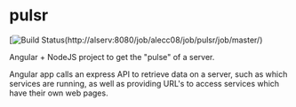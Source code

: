 # pulsr 
[![Build Status](http://alserv:8080/job/alecc08/job/pulsr/job/master/badge/icon?style=plastic)(http://alserv:8080/job/alecc08/job/pulsr/job/master/)

Angular + NodeJS project to get the "pulse" of a server.

Angular app calls an express API to retrieve data on a server, such as which services are running, as well as providing URL's to access services which have their own web pages.
